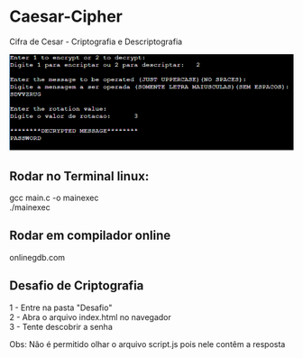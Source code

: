 # Caesar-Cipher
Cifra de Cesar - Criptografia e Descriptografia

![Screenshot](ceaserSystem.png)

## Rodar no Terminal linux:
gcc main.c -o mainexec\
./mainexec

## Rodar em compilador online
onlinegdb.com

## Desafio de Criptografia
1 - Entre na pasta "Desafio"\
2 - Abra o arquivo index.html no navegador\
3 - Tente descobrir a senha

Obs: Não é permitido olhar o arquivo script.js pois nele contêm a resposta
